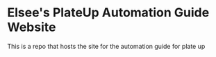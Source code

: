 # Elsee's PlateUp Automation Guide Website

This is a repo that hosts the site for the automation guide for plate up